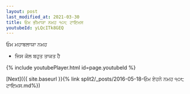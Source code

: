 ```yaml
---
layout: post
last_modified_at: 2021-03-30
title: ਓਮ ਭੀਮਾਯਾ ਨਮਹ ੧੦੮ ਟਾਇਮਸ
youtubeId: yLQcITk8GEQ
---
```

 
 
 ਓਮ ਮਹਾਬਲਾਯਾ ਨਮਹ  
 
 -  ਜਿਸ ਕੋਲ ਬਹੁਤ ਤਾਕਤ ਹੈ 
 
  
 
  
 
 
 
 
 
 


{% include youtubePlayer.html id=page.youtubeId %}
 
[Next]({{ site.baseurl }}{% link  split2/_posts/2016-05-18-ਓਮ ਏਹਨੇ ਨਮਹ ੧੦੮ ਟਾਇਮਸ.md%})
 
